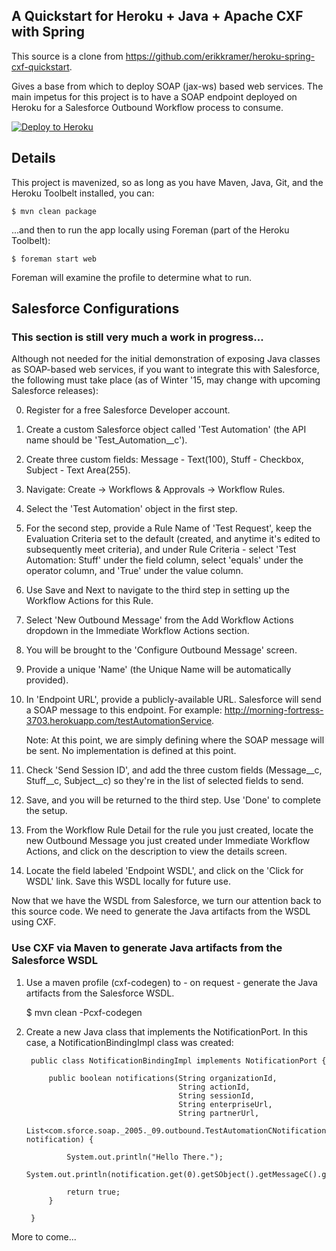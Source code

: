 ## A Quickstart for Heroku + Java + Apache CXF with Spring

This source is a clone from https://github.com/erikkramer/heroku-spring-cxf-quickstart.

Gives a base from which to deploy SOAP (jax-ws) based web services. The main impetus for this project is to have a SOAP endpoint deployed on Heroku for a Salesforce Outbound Workflow process to consume.

[![Deploy to Heroku](https://www.herokucdn.com/deploy/button.png)](https://heroku.com/deploy?template=https://github.com/blackcappedchickadee/heroku-spring-cxf-quickstart)


## Details

This project is mavenized, so as long as you have Maven, Java, Git, and the Heroku Toolbelt installed, you can:

    $ mvn clean package

...and then to run the app locally using Foreman (part of the Heroku Toolbelt):
 
    $ foreman start web

Foreman will examine the profile to determine what to run.


## Salesforce Configurations
### This section is still very much a work in progress...

Although not needed for the initial demonstration of exposing Java classes as SOAP-based web services, if you want to integrate this with Salesforce, the following must take place (as of Winter '15, may change with upcoming Salesforce releases):

0. Register for a free Salesforce Developer account.

1. Create a custom Salesforce object called 'Test Automation' (the API name should be 'Test_Automation__c').

2. Create three custom fields: Message - Text(100), Stuff - Checkbox, Subject - Text Area(255).

3. Navigate: Create -> Workflows & Approvals -> Workflow Rules. 

4. Select the 'Test Automation' object in the first step.

5. For the second step, provide a Rule Name of 'Test Request', keep the Evaluation Criteria set to the default (created, and anytime it's edited to subsequently meet criteria), and under Rule Criteria - select 'Test Automation: Stuff' under the field column, select 'equals' under the operator column, and 'True' under the value column.

6. Use Save and Next to navigate to the third step in setting up the Workflow Actions for this Rule.

7. Select 'New Outbound Message' from the Add Workflow Actions dropdown in the Immediate Workflow Actions section.

8. You will be brought to the 'Configure Outbound Message' screen.

9. Provide a unique 'Name' (the Unique Name will be automatically provided).

10. In 'Endpoint URL', provide a publicly-available URL. Salesforce will send a SOAP message to this endpoint. For example: http://morning-fortress-3703.herokuapp.com/testAutomationService.

    Note: At this point, we are simply defining where the SOAP message will be sent. No implementation is defined at this point.

11. Check 'Send Session ID', and add the three custom fields (Message__c, Stuff__c, Subject__c) so they're in the list of selected fields to send.

12. Save, and you will be returned to the third step. Use 'Done' to complete the setup.

13. From the Workflow Rule Detail for the rule you just created, locate the new Outbound Message you just created under Immediate Workflow Actions, and click on the description to view the details screen.

14. Locate the field labeled 'Endpoint WSDL', and click on the 'Click for WSDL' link. Save this WSDL locally for future use.

Now that we have the WSDL from Salesforce, we turn our attention back to this source code. We need to generate the Java artifacts from the WSDL using CXF.

### Use CXF via Maven to generate Java artifacts from the Salesforce WSDL

1. Use a maven profile (cxf-codegen) to - on request - generate the Java artifacts from the Salesforce WSDL.

    $ mvn clean -Pcxf-codegen

2. Create a new Java class that implements the NotificationPort. In this case, a NotificationBindingImpl class was created:

        public class NotificationBindingImpl implements NotificationPort {

            public boolean notifications(String organizationId,
                                         String actionId,
                                         String sessionId,
                                         String enterpriseUrl,
                                         String partnerUrl,
                                         List<com.sforce.soap._2005._09.outbound.TestAutomationCNotification> notification) {

                System.out.println("Hello There.");
                System.out.println(notification.get(0).getSObject().getMessageC().getValue());

                return true;
            }

        }

More to come...



